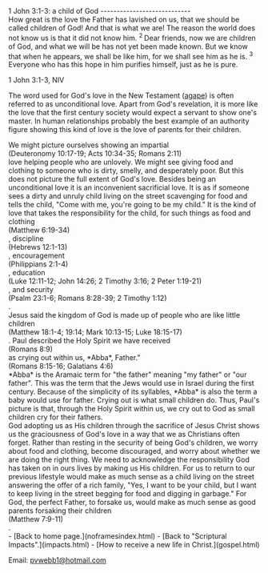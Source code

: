  <head> <title>(PVW) 1 John 3:1-3: a child of God</title> <meta content="IE=9" http-equiv="X-UA-Compatible"></meta> <link href="css/page_style.css" rel="stylesheet" type="text/css"></link> </head><body><div class="page_style"> 1 John 3:1-3: a child of God
----------------------------

<div class="p">How great is the love the Father has lavished on us, that we should be called children of God! And that is what we are! The reason the world does not know us is that it did not know him. <sup>2 </sup>Dear friends, now we are children of God, and what we will be has not yet been made known. But we know that when he appears, we shall be like him, for we shall see him as he is. <sup>3 </sup>Everyone who has this hope in him purifies himself, just as he is pure.

1 John 3:1-3, NIV</div>The word used for God's love in the New Testament (<u>agape</u>) is often referred to as unconditional love. Apart from God's revelation, it is more like the love that the first century society would expect a servant to show one's master. In human relationships probably the best example of an authority figure showing this kind of love is the love of parents for their children.

<div class="p">We might picture ourselves showing an impartial<div class="footnote">(Deuteronomy 10:17-19; Acts 10:34-35; Romans 2:11)</div> love helping people who are unlovely. We might see giving food and clothing to someone who is dirty, smelly, and desperately poor. But this does not picture the full extent of God's love. Besides being an unconditional love it is an inconvenient sacrificial love. It is as if someone sees a dirty and unruly child living on the street scavenging for food and tells the child, "Come with me, you're going to be my child." It is the kind of love that takes the responsibility for the child, for such things as food and clothing<div class="footnote">(Matthew 6:19-34)</div>, discipline<div class="footnote">(Hebrews 12:1-13)</div>, encouragement<div class="footnote">(Philippians 2:1-4)</div>, education<div class="footnote">(Luke 12:11-12; John 14:26; 2 Timothy 3:16; 2 Peter 1:19-21)</div>, and security<div class="footnote">(Psalm 23:1-6; Romans 8:28-39; 2 Timothy 1:12)</div>.</div><div class="p">Jesus said the kingdom of God is made up of people who are like little children<div class="footnote">(Matthew 18:1-4; 19:14; Mark 10:13-15; Luke 18:15-17)</div>. Paul described the Holy Spirit we have received<div class="footnote">(Romans 8:9)</div> as crying out within us, *Abba*, Father."<div class="footnote">(Romans 8:15-16; Galatians 4:6)</div> *Abba* is the Aramaic term for "the father" meaning "my father" or "our father". This was the term that the Jews would use in Israel during the first century. Because of the simplicity of its syllables, *Abba* is also the term a baby would use for father. Crying out is what small children do. Thus, Paul's picture is that, through the Holy Spirit within us, we cry out to God as small children cry for their fathers.</div><div class="p">God adopting us as His children through the sacrifice of Jesus Christ shows us the graciousness of God's love in a way that we as Christians often forget. Rather than resting in the security of being God's children, we worry about food and clothing, become discouraged, and worry about whether we are doing the right thing. We need to acknowledge the responsibility God has taken on in ours lives by making us His children. For us to return to our previous lifestyle would make as much sense as a child living on the street answering the offer of a rich family, "Yes, I want to be your child, but I want to keep living in the street begging for food and digging in garbage." For God, the perfect Father, to forsake us, would make as much sense as good parents forsaking their children<div class="footnote">(Matthew 7:9-11)</div>.</div><div class="p" id="footnotes"></div><script src="js/footnotes.js" type="text/javascript"></script>  </div>- [Back to home page.](noframesindex.html)
- [Back to "Scriptural Impacts".](impacts.html)
- [How to receive a new life in Christ.](gospel.html)

Email: [pvwebb1@hotmail.com](mailto:pvwebb1@hotmail.com)

